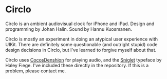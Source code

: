 Circlo
======

Circlo is an ambient audiovisual clock for iPhone and iPad. Design and programming by Johan Halin. Sound by Hannu Kuosmanen.

Circlo is mostly an experiment in doing an atypical user experience with UIKit. There are definitely some questionable (and outright stupid) code design decisions in Circlo, but I've learned to forgive myself about that.

Circlo uses [CocosDenshion](https://github.com/cocos2d/cocos2d-iphone) for playing audio, and the [Sniglet](http://www.theleagueofmoveabletype.com/sniglet) typeface by Haley Fiege. I've included these directly in the repository. If this is a problem, please contact me.
